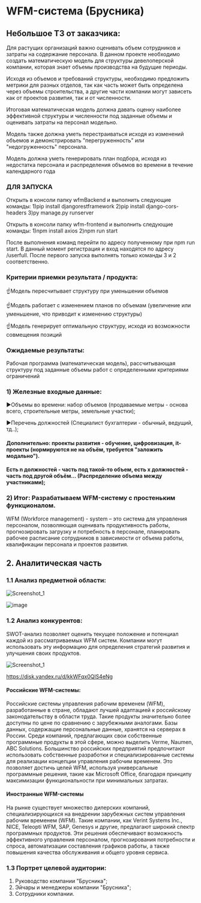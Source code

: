 # WFM-система (Брусника)
## Небольшое ТЗ от заказчика:
Для растущих организаций важно оценивать объем сотрудников и затраты на содержание персонала. 
В данном проекте необходимо создать математическую модель для структуры девелоперской компании, которая знает объемы производства на будущие периоды. 

Исходя из объемов и требований структуры, необходимо предложить метрики для разных отделов, так как часть может быть определена через объемы строительства, а другие части компании могут зависеть как от проектов развития, так и от численности. 

Итоговая математическая модель должна давать оценку наиболее эффективной структуры и численности под заданные объемы и оценивать затраты на персонал модельно. 

Модель также должна уметь перестраиваться исходя из изменений объемов и демонстрировать "перегруженность" или "недогруженность" персонала. 

Модель должна уметь генерировать план подбора, исходя из недостатка персонала и распределения объемов во времени в течение календарного года 


### ДЛЯ ЗАПУСКА 
Открыть в консоли папку wfmBackend и выполнить следующие команды:
1)pip install djangorestframework
2)pip install django-cors-headers
3)py manage.py runserver

Открыть в консоли папку wfm-frontend и выполнить следующие команды:
1)npm install axios
2)npm run start

После выполнения команд перейти по адресу полученному при npm run start. В данный момент регистрация и вход находятся по адресу /userfull.
После первого запуска выполнять только команды 3 и 2 соответственно. 

### Критерии приемки результата / продукта:
☝Модель пересчитывает структуру при уменьшении объемов 

☝Модель работает с изменением планов по объемам (увеличение или уменьшение, что приводит к изменению структуры) 

☝Модель генерирует оптимальную структуру, исходя из возможности совмещения позиций

### Ожидаемые результаты:
Рабочая программа (математическая модель), рассчитывающая структуру под заданные объемы работ с определенными критериями ограничений

### 1) Железные входные данные:
▶Объемы во времени: набор объемов (продаваемые метры - основа всего, строительные метры, земельные участки);

▶Перечень должностей (Специалист бухгалтерии - обычный, ведущий, тд..);

#### Дополнительно: проекты развития - обучение, цифровизация, it-проекты (нормируются не на объём, требуется "заложить модально"). 
#### Есть n должностей - часть под такой-то объем, есть x должностей - часть под другой объём... (Распределение объема между участниками);
### 2) Итог: Разрабатываем WFM-систему с простеньким функционалом. 
WFM (Workforce management) - system – это система для управления персоналом, позволяющая оценивать продуктивность работы, прогнозировать загрузку и потребность в персонале, планировать рабочее расписание сотрудников в зависимости от объема работы, квалификации персонала и проектов развития.

## 2. Аналитическая часть
### 1.1 Анализ предметной области:

![Screenshot_1](https://github.com/DanilkaCrazy/WFM-system-Brusnika-/assets/95550202/b56e0abf-1d9b-4929-83cb-7ff8f31a5a4a)


![image](https://github.com/DanilkaCrazy/WFM-system-Brusnika-/assets/95550202/f7351a90-f595-4e0c-bc60-5c301bf10ac0)

   
### 1.2 Анализ конкурентов: 
SWOT-анализ позволяет оценить текущее положение и потенциал каждой из рассматриваемых WFM систем. Компании могут использовать эту информацию для определения стратегий развития и улучшения своих продуктов.

![Screenshot_1](https://github.com/DanilkaCrazy/WFM-system-Brusnika-/assets/95550202/702dc37b-491b-47f3-86c1-81778280be0f)

https://disk.yandex.ru/d/kkWFqx0QlS4eNg

#### Российские WFM-системы:
Российские системы управления рабочим временем (WFM), разработанные в стране, обладают лучшей адаптацией к российскому законодательству в области труда. Такие продукты значительно более доступны по цене по сравнению с зарубежными аналогами. Базы данных, содержащие персональные данные, хранятся на серверах в России. Среди компаний, предлагающих свои собственные программные продукты в этой сфере, можно выделить Verme, Naumen, ABC Solutions.
Большинство российских предприятий предпочитают использовать собственные разработки и специализированные системы для реализации концепции управления рабочим временем. Это позволяет достичь целей WFM, используя универсальные программные решения, такие как Microsoft Office, благодаря принципу максимизации функциональности при минимальных затратах.

#### Иностранные WFM-системы
На рынке существует множество дилерских компаний, специализирующихся на внедрении зарубежных систем управления рабочим временем (WFM). Такие компании, как Verint Systems Inc., NICE, Teleopti WFM, SAP, Genesys и другие, предлагают широкий спектр программных продуктов. Эти решения обеспечивают возможность эффективного управления персоналом, прогнозирования потребности и спроса, автоматизации составления графиков работы, а также повышения качества обслуживания и общего уровня сервиса.

### 1.3 Портрет целевой аудитории:
1) Руководство компании "Брусника";
2) Эйчары и менеджеры компании "Брусника";
3) Сотрудники компании.





